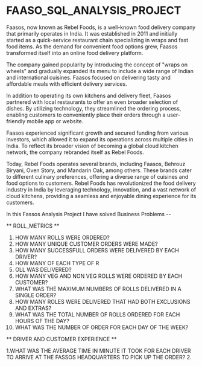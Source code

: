 # FAASO_SQL_ANALYSIS_PROJECT

Faasos, now known as Rebel Foods, is a well-known food delivery company that primarily operates in India. It was established in 2011 and initially started as a quick-service restaurant chain specializing in wraps and fast food items. As the demand for convenient food options grew, Faasos transformed itself into an online food delivery platform.

The company gained popularity by introducing the concept of "wraps on wheels" and gradually expanded its menu to include a wide range of Indian and international cuisines. Faasos focused on delivering tasty and affordable meals with efficient delivery services.

In addition to operating its own kitchens and delivery fleet, Faasos partnered with local restaurants to offer an even broader selection of dishes. By utilizing technology, they streamlined the ordering process, enabling customers to conveniently place their orders through a user-friendly mobile app or website.

Faasos experienced significant growth and secured funding from various investors, which allowed it to expand its operations across multiple cities in India. To reflect its broader vision of becoming a global cloud kitchen network, the company rebranded itself as Rebel Foods.

Today, Rebel Foods operates several brands, including Faasos, Behrouz Biryani, Oven Story, and Mandarin Oak, among others. These brands cater to different culinary preferences, offering a diverse range of cuisines and food options to customers. Rebel Foods has revolutionized the food delivery industry in India by leveraging technology, innovation, and a vast network of cloud kitchens, providing a seamless and enjoyable dining experience for its customers.

In this Fassos Analysis Project I have solved Business Problems --

** ROLL_METRICS **

1. HOW MANY ROLLS WERE ORDERED?
2. HOW MANY UNIQUE CUSTOMER ORDERS WERE MADE?
3. HOW MANY SUCCESSFULL ORDERS WERE DELIVERED BY EACH DRIVER?
4. HOW MANY OF EACH TYPE OF R
5. OLL WAS DELIVERED?
6. HOW MANY VEG AND NON VEG ROLLS WERE ORDERED BY EACH CUSTOMER?
7. WHAT WAS THE MAXIMUM NUMBERS OF ROLLS DELIVERED IN A SINGLE ORDER?
8. HOW MANY ROLES WERE DELIVERED THAT HAD BOTH EXCLUSIONS AND EXTRAS?
9. WHAT WAS THE TOTAL NUMBER OF ROLLS ORDERED FOR EACH HOURS OF THE DAY?
10. WHAT WAS THE NUMBER OF ORDER FOR EACH DAY OF THE WEEK?

** DRIVER AND CUSTOMER EXPERIENCE **

1.WHAT WAS THE AVERAGE TIME IN MINUTE IT TOOK FOR EACH DRIVER TO ARRIVE AT THE FASSOS HEADQUARTERS TO PICK UP THE ORDER?
2.



